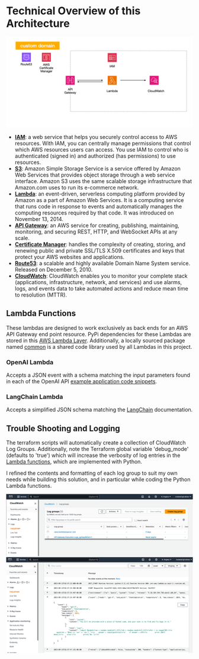 # Technical Overview of this Architecture

![AWS Diagram](https://github.com/FullStackWithLawrence/aws-openai/blob/main/doc/img/aws-diagram.png "AWS Diagram")

- **[IAM](https://aws.amazon.com/iam/)**: a web service that helps you securely control access to AWS resources. With IAM, you can centrally manage permissions that control which AWS resources users can access. You use IAM to control who is authenticated (signed in) and authorized (has permissions) to use resources.
- **[S3](https://aws.amazon.com/s3/)**: Amazon Simple Storage Service is a service offered by Amazon Web Services that provides object storage through a web service interface. Amazon S3 uses the same scalable storage infrastructure that Amazon.com uses to run its e-commerce network.
- **[Lambda](https://aws.amazon.com/lambda/)**: an event-driven, serverless computing platform provided by Amazon as a part of Amazon Web Services. It is a computing service that runs code in response to events and automatically manages the computing resources required by that code. It was introduced on November 13, 2014.
- **[API Gateway](https://aws.amazon.com/api-gateway/)**: an AWS service for creating, publishing, maintaining, monitoring, and securing REST, HTTP, and WebSocket APIs at any scale.
- **[Certificate Manager](https://aws.amazon.com/certificate-manager/)**: handles the complexity of creating, storing, and renewing public and private SSL/TLS X.509 certificates and keys that protect your AWS websites and applications.
- **[Route53](https://aws.amazon.com/route53/)**: a scalable and highly available Domain Name System service. Released on December 5, 2010.
- **[CloudWatch](https://aws.amazon.com/cloudwatch/)**: CloudWatch enables you to monitor your complete stack (applications, infrastructure, network, and services) and use alarms, logs, and events data to take automated actions and reduce mean time to resolution (MTTR).

## Lambda Functions

These lambdas are designed to work exclusively as back ends for an AWS API Gateway end point resource. PyPi dependencies for these Lambdas are stored in this [AWS Lambda Layer](../api/terraform/python/layer_genai/). Additionally, a locally sourced package named [common](../api/terraform/python/openai_api/common/) is a shared code library used by all Lambdas in this project.

### OpenAI Lambda

Accepts a JSON event with a schema matching the input parameters found in each of the OpenAI API [example application code snippets](https://platform.openai.com/examples/default-grammar/).

### LangChain Lambda

Accepts a simplified JSON schema matching the [LangChain](https://www.langchain.com/) documentation.

## Trouble Shooting and Logging

The terraform scripts will automatically create a collection of CloudWatch Log Groups. Additionally, note the Terraform global variable 'debug_mode' (defaults to 'true') which will increase the verbosity of log entries in the [Lambda functions](./terraform/python/), which are implemented with Python.

I refined the contents and formatting of each log group to suit my own needs while building this solution, and in particular while coding the Python Lambda functions.

![CloudWatch Logs](https://github.com/FullStackWithLawrence/aws-openai/blob/main/doc/img/cloudwatch-1.png "CloudWatch Logs")
![CloudWatch Logs](https://github.com/FullStackWithLawrence/aws-openai/blob/main/doc/img/cloudwatch-2.png "CloudWatch Logs")
